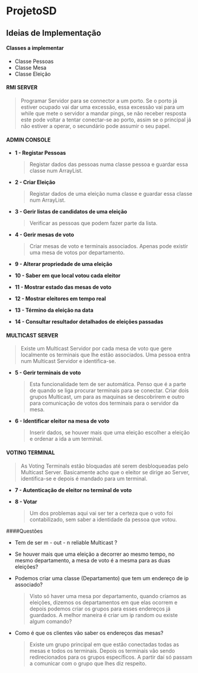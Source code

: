 # ProjetoSD

## Ideias de Implementação

#### Classes a implementar
* Classe Pessoas
* Classe Mesa
* Classe Eleição

#### RMI SERVER
> Programar Servidor para se connector a um porto. Se o porto já estiver ocupado vai dar uma
> excessão, essa excessão vai para um while que mete o servidor a mandar pings, se não receber
> resposta este pode voltar a tentar conectar-se ao porto, assim se o principal já não estiver
> a operar, o secundário pode assumir o seu papel.


#### ADMIN CONSOLE
* **1 - Registar Pessoas**

  > Registar dados das pessoas numa classe pessoa e guardar essa classe num ArrayList.
  
* **2 - Criar Eleição**

  > Registar dados de uma eleição numa classe e guardar essa classe num ArrayList.

* **3 - Gerir listas de candidatos de uma eleição**
  
  > Verificar as pessoas que podem fazer parte da lista.

* **4 - Gerir mesas de voto**

  > Criar mesas de voto e terminais associados. Apenas pode existir uma mesa de votos por departamento.

* **9 - Alterar propriedade de uma eleição**


* **10 - Saber em que local votou cada eleitor**

* **11 - Mostrar estado das mesas de voto**

* **12 - Mostrar eleitores em tempo real**

* **13 - Término da eleição na data**

* **14 - Consultar resultador detalhados de eleições passadas**



#### MULTICAST SERVER
> Existe um Multicast Servidor por cada mesa de voto que gere localmente os terminais
> que lhe estão associados. Uma pessoa entra num Multicast Servidor e identifica-se.

* **5 - Gerir terminais de voto**

  > Esta funcionalidade tem de ser automática. Penso que é a parte de quando se liga procurar terminais para se conectar.
  > Criar dois grupos Multicast, um para as maquinas se descobrirem e outro para comunicação de votos dos terminais para o servidor da mesa.
  
* **6 - Identificar eleitor na mesa de voto**

  > Inserir dados, se houver mais que uma eleição escolher a eleição e ordenar a ida a um terminal.

#### VOTING TERMINAL
> As Voting Terminals estão bloquadas até serem desbloqueadas pelo Multicast Server.
> Basicamente acho que o eleitor se dirige ao Server, identifica-se e depois é mandado
> para um terminal.

* **7 - Autenticação de eleitor no terminal de voto**

* **8 - Votar**

  > Um dos problemas aqui vai ser ter a certeza que o voto foi contabilizado, sem saber a identidade da pessoa que votou.


####Questões

* Tem de ser m - out - n reliable Multicast ? 
* Se houver mais que uma eleição a decorrer ao mesmo tempo, no mesmo departamento, a mesa de voto é a mesma para as
  duas eleições?
  
* Podemos criar uma classe (Departamento) que tem um endereço de ip associado? 
  > Visto só haver uma mesa por departamento, quando criamos as eleições, dizemos os departamentos em que elas ocorrem e depois
  > podemos criar os grupos para esses endereços já guardados. A melhor maneira é criar um ip random ou existe algum comando?
  
* Como é que os clientes vão saber os endereços das mesas?
  > Existe um grupo principal em que estão conectadas todas as mesas e todos os terminais. Depois os terminais
  > vão sendo redirecionados para os grupos específicos. A partir daí só passam a comunicar com o grupo que lhes diz
  > respeito.